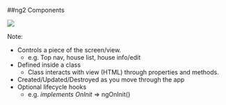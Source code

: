 ##ng2 Components

<img src="img/hero-component.png" />

Note:
+ Controls a piece of the screen/view.
    + e.g. Top nav, house list, house info/edit
+ Defined inside a class
    + Class interacts with view (HTML) through properties and methods.
+ Created/Updated/Destroyed as you move through the app
+ Optional lifecycle hooks
    + e.g. _implements OnInit_ => ngOnInit()
